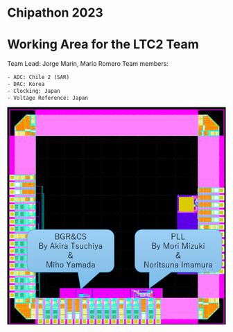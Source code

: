 # Chipathon 2023 
# Working Area for the LTC2 Team
Team Lead: Jorge Marin, Mario Romero
Team members:

    - ADC: Chile 2 (SAR)	
    - DAC: Korea	
    - Clocking: Japan
    - Voltage Reference: Japan


![Japan Team Layout](./images/chip_image_name.png)

